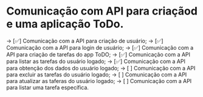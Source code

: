 # Comunicação com API para criaçãod e uma aplicação ToDo.

-> [✅] Comunicação com a API para criação de usuário;
-> [✅] Comunicação com a API para login de usuário;
-> [✅] Comunicação com a API para criação de tarefas do app ToDO;
-> [✅] Comunicação com a API para listar as tarefas do usuário logado;
-> [✅] Comunicação com a API para obtenção dos dados do usuário logado;
-> [ ] Comunicação com a API para excluir as tarefas do usuário logado;
-> [ ] Comunicação com a API para atualizar as taferas do usuário logado;
-> [ ] Comunicação com a API para listar uma tarefa específica.
